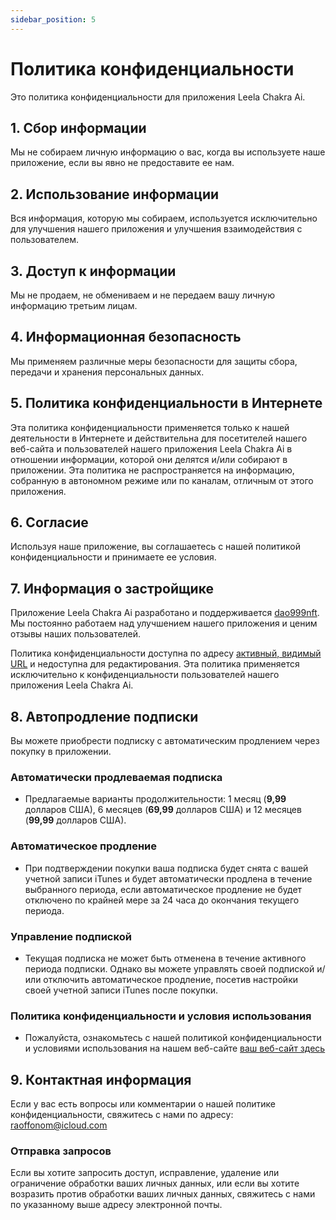 ```yaml
---
sidebar_position: 5
---
```


# Политика конфиденциальности

Это политика конфиденциальности для приложения Leela Chakra Ai.

## 1. Сбор информации

Мы не собираем личную информацию о вас, когда вы используете наше приложение, если вы явно не предоставите ее нам.

## 2. Использование информации

Вся информация, которую мы собираем, используется исключительно для улучшения нашего приложения и улучшения взаимодействия с пользователем.

## 3. Доступ к информации

Мы не продаем, не обмениваем и не передаем вашу личную информацию третьим лицам.

## 4. Информационная безопасность

Мы применяем различные меры безопасности для защиты сбора, передачи и хранения персональных данных.

## 5. Политика конфиденциальности в Интернете

Эта политика конфиденциальности применяется только к нашей деятельности в Интернете и действительна для посетителей нашего веб-сайта и пользователей нашего приложения Leela Chakra Ai в отношении информации, которой они делятся и/или собирают в приложении. Эта политика не распространяется на информацию, собранную в автономном режиме или по каналам, отличным от этого приложения.

## 6. Согласие

Используя наше приложение, вы соглашаетесь с нашей политикой конфиденциальности и принимаете ее условия.

## 7. Информация о застройщике

Приложение Leela Chakra Ai разработано и поддерживается [dao999nft](https://dao999nft.com/). Мы постоянно работаем над улучшением нашего приложения и ценим отзывы наших пользователей.

Политика конфиденциальности доступна по адресу [активный, видимый URL](https://www.leelachakra.com/docs/policy) и недоступна для редактирования. Эта политика применяется исключительно к конфиденциальности пользователей нашего приложения Leela Chakra Ai.

## 8. Автопродление подписки

Вы можете приобрести подписку с автоматическим продлением через покупку в приложении.

### Автоматически продлеваемая подписка

- Предлагаемые варианты продолжительности: 1 месяц (**9,99** долларов США), 6 месяцев (**69,99** долларов США) и 12 месяцев (**99,99** долларов США).

### Автоматическое продление

- При подтверждении покупки ваша подписка будет снята с вашей учетной записи iTunes и будет автоматически продлена в течение выбранного периода, если автоматическое продление не будет отключено по крайней мере за 24 часа до окончания текущего периода.

### Управление подпиской

- Текущая подписка не может быть отменена в течение активного периода подписки. Однако вы можете управлять своей подпиской и/или отключить автоматическое продление, посетив настройки своей учетной записи iTunes после покупки.

### Политика конфиденциальности и условия использования

- Пожалуйста, ознакомьтесь с нашей политикой конфиденциальности и условиями использования на нашем веб-сайте [ваш веб-сайт здесь](https://www.leelachakra.com/docs/policy)

## 9. Контактная информация

Если у вас есть вопросы или комментарии о нашей политике конфиденциальности, свяжитесь с нами по адресу: [raoffonom@icloud.com](mailto:raoffonom@icloud.com)

### Отправка запросов

Если вы хотите запросить доступ, исправление, удаление или ограничение обработки ваших личных данных, или если вы хотите возразить против обработки ваших личных данных, свяжитесь с нами по указанному выше адресу электронной почты.

